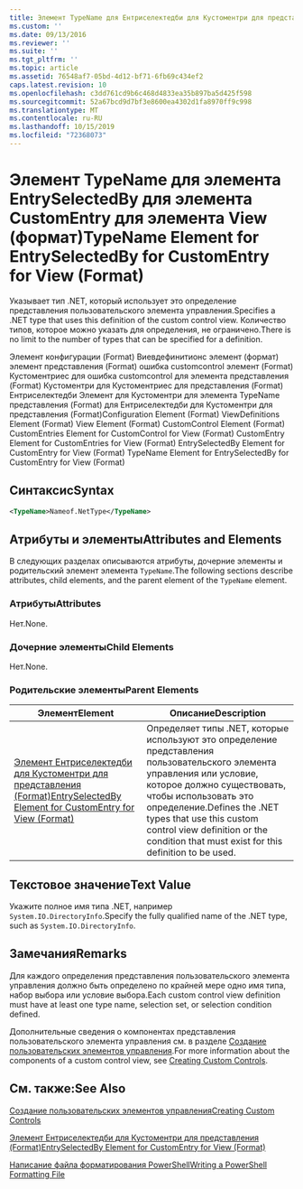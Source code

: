 ```yaml
---
title: Элемент TypeName для Ентриселектедби для Кустоментри для представления (формат) | Документация Майкрософт
ms.custom: ''
ms.date: 09/13/2016
ms.reviewer: ''
ms.suite: ''
ms.tgt_pltfrm: ''
ms.topic: article
ms.assetid: 76548af7-05bd-4d12-bf71-6fb69c434ef2
caps.latest.revision: 10
ms.openlocfilehash: c3dd761cd9b6c468d4833ea35b897ba5d425f598
ms.sourcegitcommit: 52a67bcd9d7bf3e8600ea4302d1fa8970ff9c998
ms.translationtype: MT
ms.contentlocale: ru-RU
ms.lasthandoff: 10/15/2019
ms.locfileid: "72368073"
---
```

# <a name="typename-element-for-entryselectedby-for-customentry-for-view-format"></a><span data-ttu-id="840ea-102">Элемент TypeName для элемента EntrySelectedBy для элемента CustomEntry для элемента View (формат)</span><span class="sxs-lookup"><span data-stu-id="840ea-102">TypeName Element for EntrySelectedBy for CustomEntry for View (Format)</span></span>

<span data-ttu-id="840ea-103">Указывает тип .NET, который использует это определение представления пользовательского элемента управления.</span><span class="sxs-lookup"><span data-stu-id="840ea-103">Specifies a .NET type that uses this definition of the custom control view.</span></span> <span data-ttu-id="840ea-104">Количество типов, которое можно указать для определения, не ограничено.</span><span class="sxs-lookup"><span data-stu-id="840ea-104">There is no limit to the number of types that can be specified for a definition.</span></span>

<span data-ttu-id="840ea-105">Элемент конфигурации (Format) Виевдефинитионс элемент (формат) элемент представления (Format) ошибка customcontrol элемент (Format) Кустоментриес для ошибка customcontrol для элемента представления (Format) Кустоментри для Кустоментриес для представления (Format) Ентриселектедби Элемент для Кустоментри для элемента TypeName представления (Format) для Ентриселектедби для Кустоментри для представления (Format)</span><span class="sxs-lookup"><span data-stu-id="840ea-105">Configuration Element (Format) ViewDefinitions Element (Format) View Element (Format) CustomControl Element (Format) CustomEntries Element for CustomControl for View (Format) CustomEntry Element for CustomEntries for View (Format) EntrySelectedBy Element for CustomEntry for View (Format) TypeName Element for EntrySelectedBy for CustomEntry for View (Format)</span></span>

## <a name="syntax"></a><span data-ttu-id="840ea-106">Синтаксис</span><span class="sxs-lookup"><span data-stu-id="840ea-106">Syntax</span></span>

```xml
<TypeName>Nameof.NetType</TypeName>
```

## <a name="attributes-and-elements"></a><span data-ttu-id="840ea-107">Атрибуты и элементы</span><span class="sxs-lookup"><span data-stu-id="840ea-107">Attributes and Elements</span></span>

<span data-ttu-id="840ea-108">В следующих разделах описываются атрибуты, дочерние элементы и родительский элемент элемента `TypeName`.</span><span class="sxs-lookup"><span data-stu-id="840ea-108">The following sections describe attributes, child elements, and the parent element of the `TypeName` element.</span></span>

### <a name="attributes"></a><span data-ttu-id="840ea-109">Атрибуты</span><span class="sxs-lookup"><span data-stu-id="840ea-109">Attributes</span></span>

<span data-ttu-id="840ea-110">Нет.</span><span class="sxs-lookup"><span data-stu-id="840ea-110">None.</span></span>

### <a name="child-elements"></a><span data-ttu-id="840ea-111">Дочерние элементы</span><span class="sxs-lookup"><span data-stu-id="840ea-111">Child Elements</span></span>

<span data-ttu-id="840ea-112">Нет.</span><span class="sxs-lookup"><span data-stu-id="840ea-112">None.</span></span>

### <a name="parent-elements"></a><span data-ttu-id="840ea-113">Родительские элементы</span><span class="sxs-lookup"><span data-stu-id="840ea-113">Parent Elements</span></span>

|<span data-ttu-id="840ea-114">Элемент</span><span class="sxs-lookup"><span data-stu-id="840ea-114">Element</span></span>|<span data-ttu-id="840ea-115">Описание</span><span class="sxs-lookup"><span data-stu-id="840ea-115">Description</span></span>|
|-------------|-----------------|
|[<span data-ttu-id="840ea-116">Элемент Ентриселектедби для Кустоментри для представления (Format)</span><span class="sxs-lookup"><span data-stu-id="840ea-116">EntrySelectedBy Element for CustomEntry for View (Format)</span></span>](./entryselectedby-element-for-customentry-for-customcontrol-for-view-format.md)|<span data-ttu-id="840ea-117">Определяет типы .NET, которые используют это определение представления пользовательского элемента управления или условие, которое должно существовать, чтобы использовать это определение.</span><span class="sxs-lookup"><span data-stu-id="840ea-117">Defines the .NET types that use this custom control view definition or the condition that must exist for this definition to be used.</span></span>|

## <a name="text-value"></a><span data-ttu-id="840ea-118">Текстовое значение</span><span class="sxs-lookup"><span data-stu-id="840ea-118">Text Value</span></span>

<span data-ttu-id="840ea-119">Укажите полное имя типа .NET, например `System.IO.DirectoryInfo`.</span><span class="sxs-lookup"><span data-stu-id="840ea-119">Specify the fully qualified name of the .NET type, such as `System.IO.DirectoryInfo`.</span></span>

## <a name="remarks"></a><span data-ttu-id="840ea-120">Замечания</span><span class="sxs-lookup"><span data-stu-id="840ea-120">Remarks</span></span>

<span data-ttu-id="840ea-121">Для каждого определения представления пользовательского элемента управления должно быть определено по крайней мере одно имя типа, набор выбора или условие выбора.</span><span class="sxs-lookup"><span data-stu-id="840ea-121">Each custom control view definition must have at least one type name, selection set, or selection condition defined.</span></span>

<span data-ttu-id="840ea-122">Дополнительные сведения о компонентах представления пользовательского элемента управления см. в разделе [Создание пользовательских элементов управления](./creating-custom-controls.md).</span><span class="sxs-lookup"><span data-stu-id="840ea-122">For more information about the components of a custom control view, see [Creating Custom Controls](./creating-custom-controls.md).</span></span>

## <a name="see-also"></a><span data-ttu-id="840ea-123">См. также:</span><span class="sxs-lookup"><span data-stu-id="840ea-123">See Also</span></span>

[<span data-ttu-id="840ea-124">Создание пользовательских элементов управления</span><span class="sxs-lookup"><span data-stu-id="840ea-124">Creating Custom Controls</span></span>](./creating-custom-controls.md)

[<span data-ttu-id="840ea-125">Элемент Ентриселектедби для Кустоментри для представления (Format)</span><span class="sxs-lookup"><span data-stu-id="840ea-125">EntrySelectedBy Element for CustomEntry for View (Format)</span></span>](./entryselectedby-element-for-customentry-for-customcontrol-for-view-format.md)

[<span data-ttu-id="840ea-126">Написание файла форматирования PowerShell</span><span class="sxs-lookup"><span data-stu-id="840ea-126">Writing a PowerShell Formatting File</span></span>](./writing-a-powershell-formatting-file.md)
